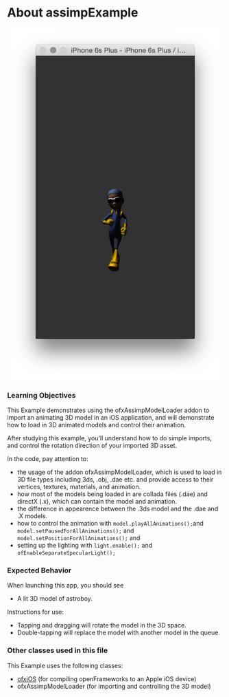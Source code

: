 # About assimpExample

![Screenshot of assimpExample](assimpExample.png)

### Learning Objectives

This Example demonstrates using the ofxAssimpModelLoader addon to import an animating 3D model in an iOS application, and will demonstrate how to load in 3D animated models and control their animation.

After studying this example, you'll understand how to do simple imports, and control the rotation direction of your imported 3D asset.

In the code, pay attention to:

* the usage of the addon ofxAssimpModelLoader, which is used to load in 3D file types including 3ds, .obj, .dae etc. and provide access to their vertices, textures, materials, and animation.
* how most of the models being loaded in are collada files (.dae) and directX (.x), which can contain the model and animation.
* the difference in appearence between the .3ds model and the .dae and .X models.
* how to control the animation with ```model.playAllAnimations();```and ```model.setPausedForAllAnimations();``` and ```model.setPositionForAllAnimations();``` and
* setting up the lighting with ```light.enable();``` and ```ofEnableSeparateSpecularLight();```

### Expected Behavior

When launching this app, you should see

* A lit 3D model of astroboy.

Instructions for use:

* Tapping and dragging will rotate the model in the 3D space.
* Double-tapping will replace the model with another model in the queue.

### Other classes used in this file

This Example uses the following classes:

* [ofxiOS](http://openframeworks.cc/documentation/ofxiOS/) (for compiling openFrameworks to an Apple iOS device)
* ofxAssimpModelLoader (for importing and controlling the 3D model)
